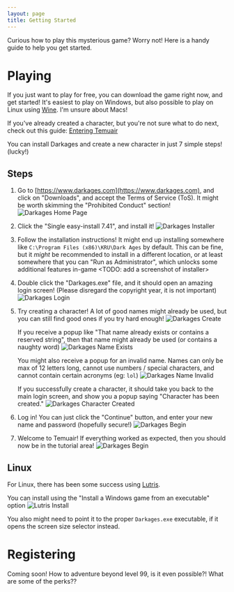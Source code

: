 ```yaml
---
layout: page
title: Getting Started
---
```


Curious how to play this mysterious game? Worry not! Here is a handy guide to help you get started.



# Playing

If you just want to play for free, you can download the game right now, and get started! It's easiest to play on Windows, but also possible to play on Linux using [Wine](https://www.winehq.org/). I'm unsure about Macs!

If you've already created a character, but you're not sure what to do next, check out this guide: [Entering Temuair](/awakening/2024/01/12/entering-temuair)

You can install Darkages and create a new character in just 7 simple steps! (lucky!)

## Steps

1. Go to [https://www.darkages.com](https://www.darkages.com), and click on "Downloads", and accept the Terms of Service (ToS). It might be worth skimming the "Prohibited Conduct" section!
![Darkages Home Page](/public/images/darkages/downloads.png)

2. Click the "Single easy-install 7.41", and install it!
![Darkages Installer](/public/images/darkages/installer.png)

3. Follow the installation instructions! It might end up installing somewhere like `C:\Program Files (x86)\KRU\Dark Ages` by default. This can be fine, but it _might_ be recommended to install in a different location, or at least somewhere that you can "Run as Administrator", which unlocks some additional features in-game <TODO: add a screenshot of installer>

4. Double click the "Darkages.exe" file, and it should open an amazing login screen! (Please disregard the copyright year, it is not important)
![Darkages Login](/public/images/darkages/login-screen.png)

5. Try creating a character! A lot of good names might already be used, but you can still find good ones if you try hard enough!
![Darkages Create ](/public/images/darkages/create-character.png)

    If you receive a popup like "That name already exists or contains a reserved string", then that name might already be used (or contains a naughty word)
    ![Darkages Name Exists](/public/images/darkages/name-in-use.png)

    You might also receive a popup for an invalid name. Names can only be max of 12 letters long, cannot use numbers / special characters, and cannot contain certain acronyms (eg: `lol`)
    ![Darkages Name Invalid](/public/images/darkages/invalid-name.png)

    If you successfully create a character, it should take you back to the main login screen, and show you a popup saying "Character has been created."
    ![Darkages Character Created](/public/images/darkages/character-created.png)

6. Log in! You can just click the "Continue" button, and enter your new name and password (hopefully secure!)
![Darkages Begin](/public/images/darkages/continue-character.png)

7. Welcome to Temuair! If everything worked as expected, then you should now be in the tutorial area!
![Darkages Begin](/public/images/darkages/tutorial.png)



## Linux

For Linux, there has been some success using [Lutris](https://lutris.net/downloads).

You can install using the "Install a Windows game from an executable" option
![Lutris Install](/public/images/darkages/install-with-lutris.png)

You also might need to point it to the proper `Darkages.exe` executable, if it opens the screen size selector instead.

# Registering

Coming soon! How to adventure beyond level 99, is it even possible?! What are some of the perks??
